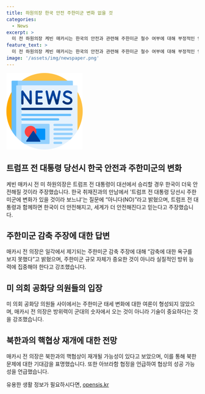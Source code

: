 ```yaml
---
title: 하원의장 한국 안전 주한미군 변화 없을 것
categories:
  - News
excerpt: >
  미 전 하원의장 케빈 매카시는 한국의 안전과 관련해 주한미군 철수 여부에 대해 부정적인 입장을 밝혔다. 그는 미 의회 공화당 의원들 사이에서 주한미군 감축에 대한 여론이 형성되지 않는다고 강조하면서, 실질적인 방위 능력에 집중해야 한다고 주장했다. 또한 북한과의 핵협상 재개에 대한 기대를 밝히며, 트럼프 행정부 시절의 중동에서의 외교적 성과를 언급했다.
feature_text: >
  미 전 하원의장 케빈 매카시는 한국의 안전과 관련해 주한미군 철수 여부에 대해 부정적인 입장을 밝혔다. 그는 미 의회 공화당 의원들 사이에서 주한미군 감축에 대한 여론이 형성되지 않는다고 강조하면서, 실질적인 방위 능력에 집중해야 한다고 주장했다. 또한 북한과의 핵협상 재개에 대한 기대를 밝히며, 트럼프 행정부 시절의 중동에서의 외교적 성과를 언급했다.
image: '/assets/img/newspaper.png'
---
```


<p><img src="/assets/img/newspaper.png" alt="kimp 속보" /></p>

<h2 data-ke-size="size26">트럼프 전 대통령 당선시 한국 안전과 주한미군의 변화</h2>

<p data-ke-size="size16">케빈 매카시 전 미 하원의장은 트럼프 전 대통령이 대선에서 승리할 경우 한국이 더욱 안전해질 것이라 주장했습니다. 한국 취재진과의 만남에서 '트럼프 전 대통령 당선시 주한미군에 변화가 있을 것이라 보느냐'는 질문에 “아니다(NO)”라고 밝혔으며, 트럼프 전 대통령과 함께하면 한국이 더 안전해지고, 세계가 더 안전해진다고 믿는다고 주장했습니다.</p>

<h2 data-ke-size="size26">주한미군 감축 주장에 대한 답변</h2>

<p data-ke-size="size16">매카시 전 의장은 일각에서 제기되는 주한미군 감축 주장에 대해 “감축에 대한 욕구를 보지 못했다”고 밝혔으며, 주한미군 규모 자체가 중요한 것이 아니라 실질적인 방위 능력에 집중해야 한다고 강조했습니다.</p>

<h2 data-ke-size="size26">미 의회 공화당 의원들의 입장</h2>

<p data-ke-size="size16">미 의회 공화당 의원들 사이에서는 주한미군 태세 변화에 대한 여론이 형성되지 않았으며, 매카시 전 의장은 방위력이 군대의 숫자에서 오는 것이 아니라 기술이 중요하다는 것을 강조했습니다.</p>

<h2 data-ke-size="size26">북한과의 핵협상 재개에 대한 전망</h2>

<p data-ke-size="size16">매카시 전 의장은 북한과의 핵협상이 재개될 가능성이 있다고 보았으며, 이를 통해 북한 문제에 대한 기대감을 표명했습니다. 또한 아브라함 협정을 언급하여 협상의 성공 가능성을 언급했습니다.</p>
유용한 생활 정보가 필요하시다면, <a href="https://opensis.kr" rel="dofollow">opensis.kr</a>


